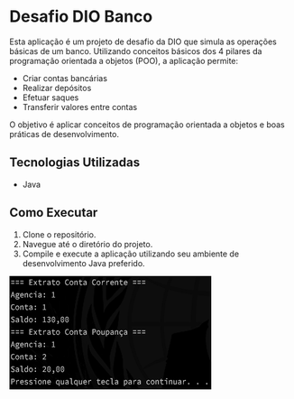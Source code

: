 # Desafio DIO Banco

Esta aplicação é um projeto de desafio da DIO que simula as operações básicas de um banco. Utilizando conceitos básicos dos 4 pilares da programação orientada a objetos (POO), a aplicação permite:

- Criar contas bancárias
- Realizar depósitos
- Efetuar saques
- Transferir valores entre contas

O objetivo é aplicar conceitos de programação orientada a objetos e boas práticas de desenvolvimento.

## Tecnologias Utilizadas

- Java

## Como Executar

1. Clone o repositório.
2. Navegue até o diretório do projeto.
3. Compile e execute a aplicação utilizando seu ambiente de desenvolvimento Java preferido.


![alt text](image.png)